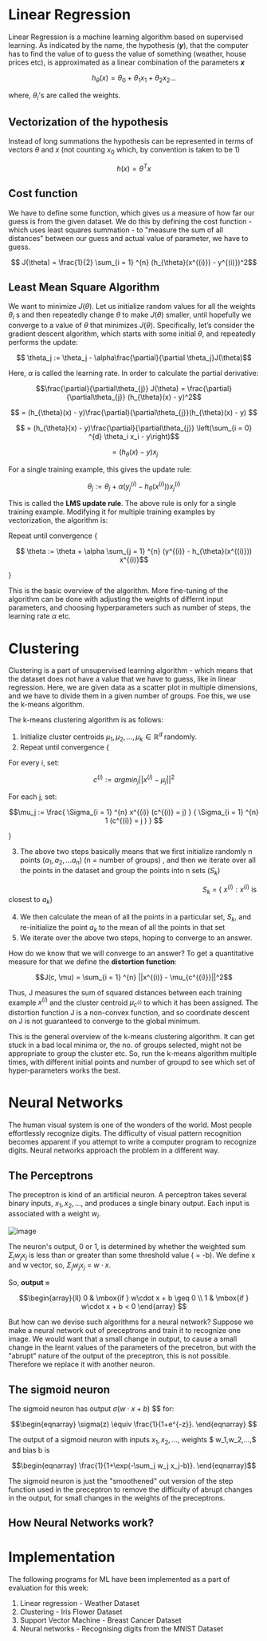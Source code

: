 # **Linear Regression**
Linear Regression is a machine learning algorithm based on supervised learning. As indicated by the name, the hypothesis (***y***), that the computer has to find the value of to guess the value of something (weather, house prices etc), is approximated as a linear combination of the parameters ***x***

$$h_{\theta}(x) = \theta_{0} + \theta_1x_1 + \theta_2x_2 ...$$

where, $\theta_i$'s are called the weights.

## Vectorization of the hypothesis

Instead of long summations the hypothesis can be represented in terms of vectors $\theta$ and $x$ (not counting $x_0$ which, by convention is taken to be 1)

$$h(x) = \theta^{T}x$$

## Cost function

We have to define some function, which gives us a measure of how far our guess is from the given dataset. We do this by defining the cost function - which uses least squares summation - to "measure the sum of all distances" between our guess and actual value of parameter, we have to guess.

$$ J(\theta) = \frac{1}{2} \sum_{i = 1} ^{n} (h_{\theta}(x^{(i)}) - y^{(i)})^2$$

## Least Mean Square Algorithm
We want to minimize $J(\theta)$. Let us initialize random values for all the weights $\theta_{i}$ s and then repeatedly change $\theta$ to make $J(\theta)$ smaller, until hopefully we converge to a value of $\theta$ that minimizes $J(\theta)$. Specifically, let’s consider the gradient descent algorithm, which starts with some initial $\theta$, and repeatedly performs the update:

$$ \theta_j := \theta_j - \alpha\frac{\partial}{\partial \theta_j}J(\theta)$$

Here, $\alpha$ is called the learning rate. In order to calculate the partial derivative:

$$\frac{\partial}{\partial\theta_{j}} J(\theta) = \frac{\partial}{\partial\theta_{j}} (h_{\theta}(x) - y)^2$$

$$  = (h_{\theta}(x) - y)\frac{\partial}{\partial\theta_{j}}(h_{\theta}(x) - y) $$

$$ = (h_{\theta}(x) - y)\frac{\partial}{\partial\theta_{j}} \left(\sum_{i = 0} ^{d} \theta_i x_i - y\right)$$

$$ = (h_{\theta}(x) - y)x_j $$

For a single training example, this gives the update rule:

$$ \theta_j := \theta_j + \alpha (y_j^{(i)} - h_{\theta}(x^{(i)})) x_j^{(i)}$$

This is called the **LMS update rule**. The above rule is only for a single training example. Modifying it for multiple training examples by vectorization, the algorithm is:

Repeat until convergence {

$$ \theta := \theta + \alpha \sum_{j = 1} ^{n} (y^{(i)} - h_{\theta}(x^{(i)})) x^{(i)}$$

}

This is the basic overview of the algorithm. More fine-tuning of the algorithm can be done with adjusting the weights of differnt input parameters, and choosing hyperparameters such as number of steps, the learning rate $\alpha$ etc.

# Clustering 
Clustering is a part of unsupervised learning algorithm - which means that the dataset does not have a value that we have to guess, like in linear regression.
Here, we are given data as a scatter plot in multiple dimensions, and we have to divide them in a given number of groups. Foe this, we use the k-means algorithm.

The k-means clustering algorithm is as follows:

1. Initialize cluster centroids $\mu_1, \mu_2, . . . , \mu_k \in \mathbb{R}^d$ randomly.
2. Repeat until convergence {

For every i, set:

$$c^{(i)} :=  argmin_{j} || x^{(i)} - \mu_j ||^2$$

For each j, set:

$$\mu_j := \frac{ \Sigma_{i = 1} ^{n} x^{(i)} (c^{(i)} = j) } { \Sigma_{i = 1} ^{n} 1 (c^{(i)} = j ) } $$

}

3. The above two steps basically means that we first initialize randomly n points ($a_1, a_2,...a_n$) (n = number of groups) , and then we iterate over all the points in the dataset and group the points into n sets ($S_k$)

$\ \ \ \ \ \ \ \ \ \ \ \ \ \ \ \ \ \ \ \ \ \ \ \ \ \ \ \ \ \ \ \ \ \ \ \ \ \ \ \ \ \ \ \ \ \ \ \ \ \ \ \ \ \ \ \ \ \ \ \ \ \ \ \ \ \ \ \ \ \ \ \ \ \ \ \ \ \ \ \ \ \ \ \ \ \ \ \ \ \ \ \ \ \ \ \ \ \ \ S_k$ = { $x^{(i)} : x^{(i)}$ is closest to $a_k$}

4. We then calculate the mean of all the points in a particular set, $S_k$, and re-initialize the point $a_k$ to the mean of all the points in that set
5. We iterate over the above two steps, hoping to converge to an answer.

How do we know that we will converge to an answer? To get a quantitative measure for that we define the **distortion function**:

$$J(c, \mu) =  \sum_{i = 1} ^{n} ||x^{(i)} - \mu_{c^{(i)}}||^2$$

Thus, J measures the sum of squared distances between each training example $x^{(i)}$ and the cluster centroid $\mu_{c^{(i)}}$ to which it has been assigned.
The distortion function J is a non-convex function, and so coordinate descent on J is not guaranteed to converge to the global minimum.

This is the general overview of the k-means clustering algorithm. It can get stuck in a bad local minima or, the no. of groups selected, might not be appropriate to group the cluster etc. So, run the k-means algorithm multiple times, with different initial points and number of groupd to see which set of hyper-parameters works the best.

# Neural Networks
The human visual system is one of the wonders of the world. Most people effortlessly recognize digits. The difficulty of visual pattern recognition becomes apparent if you attempt to write a computer program to recognize digits. Neural networks approach the problem in a different way. 

## The Perceptrons
The preceptron is kind of an artificial neuron. A perceptron takes several binary inputs, $x_1,x_2,…,$ and produces a single binary output. Each input is associated with a weight $w_i$.

![image](https://user-images.githubusercontent.com/95964330/180625680-8da6ea83-a390-4d11-8d6b-7c3d6e02e2a0.png)

The neuron's output, 0 or 1, is determined by whether the weighted sum $\Sigma_j w_j x_j$ is less than or greater than some threshold value ( = -b). 
We define x and w vector, so, $\Sigma_j w_j x_j$ = $w\cdot x$.

So, **output =**

$$\begin{array}{ll}
		0  & \mbox{if } w\cdot x + b \geq 0 \\
		1 & \mbox{if } w\cdot x + b < 0
	\end{array}
$$

But how can we devise such algorithms for a neural network? Suppose we make a neural network out of preceptrons and train it to recognize one image. We would want that a small change in output, to cause a small change in the learnt values of the parameters of the precetron, but with the "abrupt" nature of the output of the preceptron, this is not possible. Therefore we replace it with another neuron.

## The sigmoid neuron
The sigmoid neuron has output $\sigma(w\cdot x + b)$ $$ for:

$$\begin{eqnarray} 
  \sigma(z) \equiv \frac{1}{1+e^{-z}}.
\end{eqnarray} $$

The output of a sigmoid neuron with inputs $x_1,x_2,…,$ weights $ w_1,w_2,…,$ and bias b is

$$\begin{eqnarray} 
  \frac{1}{1+\exp(-\sum_j w_j x_j-b)}.
\end{eqnarray}$$

The sigmoid neuron is just the "smoothened" out version of the step function used in the preceptron to remove the difficulty of abrupt changes in the output, for small changes in the weights of the preceptrons. 

## How Neural Networks work?

# **Implementation**
The following programs for ML have been implemented as a part of evaluation for this week:
1. Linear regression - Weather Dataset
2. Clustering - Iris Flower Dataset
3. Support Vector Machine - Breast Cancer Dataset
4. Neural networks - Recognising digits from the MNIST Dataset
